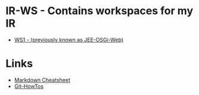 IR-WS - Contains workspaces for my IR
=====================================

* [WS1 - (previously known as JEE-OSGi-Web)](http://hri123.github.io/IR-WS/)


Links
=====

* [Markdown Cheatsheet](https://github.com/adam-p/markdown-here/wiki/Markdown-Cheatsheet)
* [Git-HowTos](https://github.com/hri123/IR-WS/wiki/Git-HowTos)


